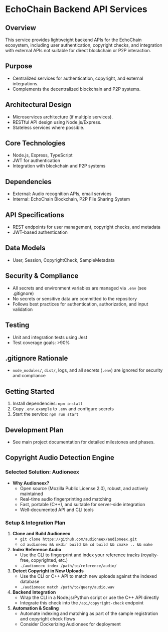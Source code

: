# EchoChain Backend API Services

## Overview
This service provides lightweight backend APIs for the EchoChain ecosystem, including user authentication, copyright checks, and integration with external APIs not suitable for direct blockchain or P2P interaction.

## Purpose
- Centralized services for authentication, copyright, and external integrations.
- Complements the decentralized blockchain and P2P systems.

## Architectural Design
- Microservices architecture (if multiple services).
- RESTful API design using Node.js/Express.
- Stateless services where possible.

## Core Technologies
- Node.js, Express, TypeScript
- JWT for authentication
- Integration with blockchain and P2P systems

## Dependencies
- External: Audio recognition APIs, email services
- Internal: EchoChain Blockchain, P2P File Sharing System

## API Specifications
- REST endpoints for user management, copyright checks, and metadata
- JWT-based authentication

## Data Models
- User, Session, CopyrightCheck, SampleMetadata

## Security & Compliance
- All secrets and environment variables are managed via `.env` (see .gitignore)
- No secrets or sensitive data are committed to the repository
- Follows best practices for authentication, authorization, and input validation

## Testing
- Unit and integration tests using Jest
- Test coverage goals: >90%

## .gitignore Rationale
- `node_modules/`, `dist/`, logs, and all secrets (`.env`) are ignored for security and compliance

## Getting Started
1. Install dependencies: `npm install`
2. Copy `.env.example` to `.env` and configure secrets
3. Start the service: `npm run start`

## Development Plan
- See main project documentation for detailed milestones and phases.

## Copyright Audio Detection Engine

### Selected Solution: Audioneex
- **Why Audioneex?**
  - Open source (Mozilla Public License 2.0), robust, and actively maintained
  - Real-time audio fingerprinting and matching
  - Fast, portable (C++), and suitable for server-side integration
  - Well-documented API and CLI tools

### Setup & Integration Plan
1. **Clone and Build Audioneex**
   - `git clone https://github.com/audioneex/audioneex.git`
   - `cd audioneex && mkdir build && cd build && cmake .. && make`
2. **Index Reference Audio**
   - Use the CLI to fingerprint and index your reference tracks (royalty-free, copyrighted, etc.)
   - `./audioneex index /path/to/reference/audio/`
3. **Detect Copyright in New Uploads**
   - Use the CLI or C++ API to match new uploads against the indexed database
   - `./audioneex match /path/to/query/audio.wav`
4. **Backend Integration**
   - Wrap the CLI in a Node.js/Python script or use the C++ API directly
   - Integrate this check into the `/api/copyright-check` endpoint
5. **Automation & Scaling**
   - Automate indexing and matching as part of the sample registration and copyright check flows
   - Consider Dockerizing Audioneex for deployment 